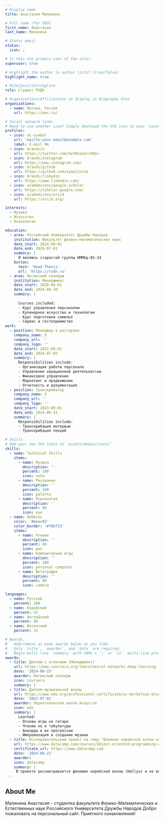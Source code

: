 ```yaml
---
# Display name
title: Анастасия Малинина

# Full name (for SEO)
first_name: Анастасия
last_name: Малинина

# Status emoji
status:
  icon: ☕️

# Is this the primary user of the site?
superuser: true

# Highlight the author in author lists? (true/false)
highlight_name: true

# Role/position/tagline
role: Студент РУДН

# Organizations/Affiliations to display in Biography blox
organizations:
  - name: Москва, Россия
    url: https://mos.ru/

# Social network links
# Need to use another icon? Simply download the SVG icon to your `assets/media/icons/` folder.
profiles:
  - icon: at-symbol
    url: 'mailto:your-email@example.com'
    label: E-mail Me
  - icon: brands/x
    url: https://twitter.com/GetResearchDev
  - icon: brands/instagram
    url: https://www.instagram.com/
  - icon: brands/github
    url: https://github.com/aimalinina
  - icon: brands/linkedin
    url: https://www.linkedin.com/
  - icon: academicons/google-scholar
    url: https://scholar.google.com/
  - icon: academicons/orcid
    url: https://orcid.org/

interests:
  - Музыка
  - Искусство
  - Психология

education:
  - area: Российский Университет Дружбы Народов
    institution: Факультет физико-математических наук
    date_start: 2024-09-01
    date_end: 2028-07-01
    summary: |
      Я являюсь старостой группы НММбд-02-24
    button:
      text: 'Read Thesis'
      url: 'https://rudn.ru'
  - area: Ногинский колледж
    institution: Менеджмент
    date_start: 2020-09-01
    date_end: 2024-06-30
    summary: |
      
      Courses included:
      - Курс управления персоналом
      - Кулинарное искусство и технологии
      - Курс подготовки сомелье
      - Сервис и гостеприимство
work:
  - position: Менеджер в ресторане
    company_name: X
    company_url: ''
    company_logo: ''
    date_start: 2021-09-01
    date_end: 2024-07-02
    summary: |
      Responsibilities include:
      - Организация работы персонала
      - Управление оерационной деятельностью
      - Финансовое управление
      - Маркетинг и продвижение
      - Отчетность и документация
  - position: Транскрибатор 
    company_name: X
    company_url: ''
    company_logo: ''
    date_start: 2023-09-01
    date_end: 2024-06-31
    summary: |
      Responsibilities include:
      - Транскрибация интервью
      - Транскрибация лекций

# Skills
# Add your own SVG icons to `assets/media/icons/`
skills:
  - name: Technical Skills
    items:
      - name: Музыка
        description: ''
        percent: 100
        icon: note
      - name: Рисование
        description: ''
        percent: 100
        icon: palette
      - name: Психология
        description: ''
        percent: 80
        icon: eye
  - name: Hobbies
    color: '#eeac02'
    color_border: '#f0bf23'
    items:
      - name: Чтение
        description: ''
        percent: 60
        icon: pen
      - name: Компьютерные игры
        description: ''
        percent: 100
        icon: personal-computer
      - name: Фотография
        description: ''
        percent: 80
        icon: camera

languages:
  - name: Русский
    percent: 100
  - name: Корейский
    percent: 55
  - name: Английский
    percent: 80
  - name: Испанский
    percent: 15

# Awards.
#   Add/remove as many awards below as you like.
#   Only `title`, `awarder`, and `date` are required.
#   Begin multi-line `summary` with YAML's `|` or `|2-` multi-line prefix and indent 2 spaces below.
awards:
  - title: Диплом с отличием (Менеджмент)
    url: https://www.coursera.org/learn/neural-networks-deep-learning
    date: '2024-06-25'
    awarder: Ногинский колледж
    icon: coursera
    summary: |
  - title: Диплом музыкальной школы
    url: https://www.edx.org/professional-certificate/uc-berkeleyx-blockchain-fundamentals
    date: '2022-07-01'
    awarder: Черноголовская школа искусств
    icon: edx
    summary: |
      Learned:
      - Основы игры на гитаре
      - Чтение но и табулатуры
      - Аккорды и их прогрессии
      - Импровизация и создание музыки
  - title: Исследовательский проект на тему "Влияния корейской волны на современную молодежь
    url: https://www.datacamp.com/courses/object-oriented-programming-with-s3-and-r6-in-r
    certificate_url: https://www.datacamp.com
    date: '2024-06-21'
    awarder: 
    icon: datacamp
    summary: |
     В проекте рассматривается феномен корейской волны (Hallyu) и ее влияние на современную молодежь как в Корее так и за её пределами.
---
```


## About Me

Малинина Анастасия - студентка факультета Физико-Математических и Естественных наук Российского Университета Дружбы Народов
Добро пожаловать на персональный сайт. Приятного ознакомления! 
